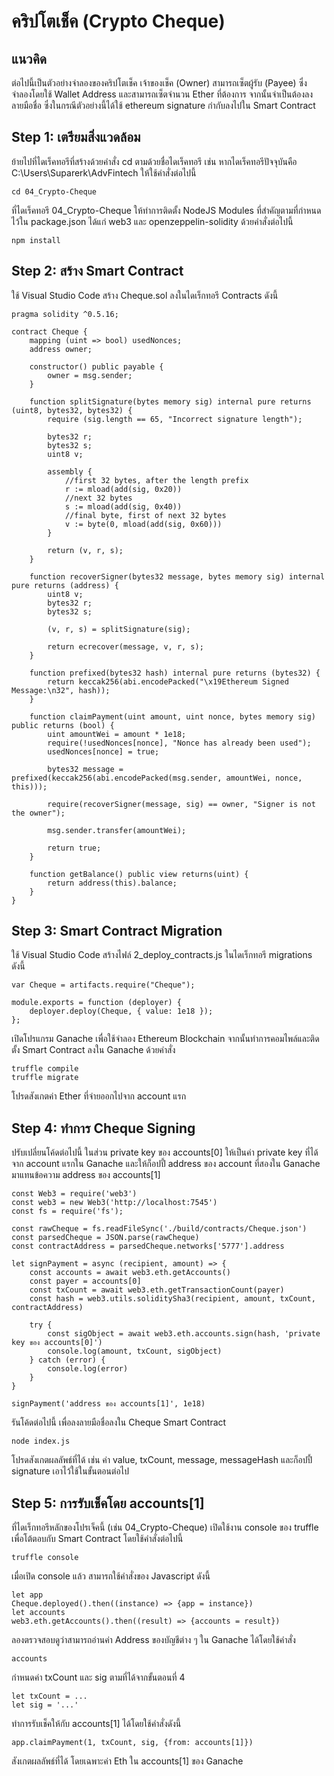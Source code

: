 # คริปโตเช็ค (Crypto Cheque)
## แนวคิด
ต่อไปนี้เป็นตัวอย่างจำลองของคริปโตเช็ค เจ้าของเช็ค (Owner) สามารถเซ็ตผู้รับ (Payee) ซึ่งจำลองโดยใช้ Wallet Address และสามารถเซ็ตจำนวน Ether ที่ต้องการ จากนั้นจำเป็นต้องลงลายมือชื่อ ซึ่งในกรณีตัวอย่างนี้ได้ใช้ ethereum signature กำกับลงไปใน Smart Contract

## Step 1: เตรียมสิ่งแวดล้อม
ย้ายไปที่ไดเร็คทอรีที่สร้างด้วยคำสั่ง cd ตามด้วยชื่อไดเร็คทอรี เช่น หากไดเร็คทอรีปัจจุบันคือ C:\Users\Suparerk\AdvFintech ให้ใช้คำสั่งต่อไปนี้
```
cd 04_Crypto-Cheque
```

ที่ไดเร็คทอรี 04_Crypto-Cheque ให้ทำการติดตั้ง NodeJS Modules ที่สำคัญตามที่กำหนดไว้ใน package.json ได้แก่ web3 และ openzeppelin-solidity ด้วยคำสั่งต่อไปนี้

```
npm install
```

## Step 2: สร้าง Smart Contract
ใช้ Visual Studio Code สร้าง Cheque.sol ลงในไดเร็กทอรี Contracts ดังนี้
```
pragma solidity ^0.5.16;

contract Cheque {
    mapping (uint => bool) usedNonces;
    address owner;

    constructor() public payable {
        owner = msg.sender;
    }

    function splitSignature(bytes memory sig) internal pure returns (uint8, bytes32, bytes32) {
        require (sig.length == 65, "Incorrect signature length");

        bytes32 r;
        bytes32 s;
        uint8 v;

        assembly {
            //first 32 bytes, after the length prefix
            r := mload(add(sig, 0x20))
            //next 32 bytes
            s := mload(add(sig, 0x40))
            //final byte, first of next 32 bytes
            v := byte(0, mload(add(sig, 0x60)))
        }

        return (v, r, s);
    }
    
    function recoverSigner(bytes32 message, bytes memory sig) internal pure returns (address) {
        uint8 v;
        bytes32 r;
        bytes32 s;

        (v, r, s) = splitSignature(sig);

        return ecrecover(message, v, r, s);
    }
    
    function prefixed(bytes32 hash) internal pure returns (bytes32) {
        return keccak256(abi.encodePacked("\x19Ethereum Signed Message:\n32", hash));
    }
    
    function claimPayment(uint amount, uint nonce, bytes memory sig) public returns (bool) {
        uint amountWei = amount * 1e18;
        require(!usedNonces[nonce], "Nonce has already been used");
        usedNonces[nonce] = true;

        bytes32 message = prefixed(keccak256(abi.encodePacked(msg.sender, amountWei, nonce, this)));

        require(recoverSigner(message, sig) == owner, "Signer is not the owner");

        msg.sender.transfer(amountWei);

        return true;
    }

    function getBalance() public view returns(uint) {
        return address(this).balance;
    }
}
```

## Step 3: Smart Contract Migration
ใช้ Visual Studio Code สร้างไฟล์ 2_deploy_contracts.js ในไดเร็กทอรี migrations ดังนี้

```
var Cheque = artifacts.require("Cheque");

module.exports = function (deployer) {
    deployer.deploy(Cheque, { value: 1e18 });
};
```

เปิดโปรแกรม Ganache เพื่อใช้จำลอง Ethereum Blockchain จากนั้นทำการคอมไพล์และติดตั้ง Smart Contract ลงใน Ganache ด้วยคำสั่ง
```
truffle compile
truffle migrate
```
โปรดสังเกตค่า Ether ที่จ่ายออกไปจาก account แรก

## Step 4: ทำการ Cheque Signing
ปรับเปลี่ยนโค้ดต่อไปนี้ ในส่วน private key ของ accounts[0] ให้เป็นค่า private key ที่ได้จาก account แรกใน Ganache และให้ก็อปปี้ address ของ account ที่สองใน Ganache มาแทนข้อความ address ของ accounts[1]
```
const Web3 = require('web3')
const web3 = new Web3('http://localhost:7545')
const fs = require('fs');

const rawCheque = fs.readFileSync('./build/contracts/Cheque.json')
const parsedCheque = JSON.parse(rawCheque)
const contractAddress = parsedCheque.networks['5777'].address

let signPayment = async (recipient, amount) => {
    const accounts = await web3.eth.getAccounts()
    const payer = accounts[0]
    const txCount = await web3.eth.getTransactionCount(payer)
    const hash = web3.utils.soliditySha3(recipient, amount, txCount, contractAddress)

    try {
        const sigObject = await web3.eth.accounts.sign(hash, 'private key ของ accounts[0]')
        console.log(amount, txCount, sigObject)
    } catch (error) {
        console.log(error)
    }
} 

signPayment('address ของ accounts[1]', 1e18)
```


รันโค้ดต่อไปนี้ เพื่อลงลายมือชื่อลงใน Cheque Smart Contract
```
node index.js
```

โปรดสังเกตผลลัพธ์ที่ได้ เช่น ค่า value, txCount, message, messageHash และก็อปปี้ signature เอาไว้ใช้ในขั้นตอนต่อไป

## Step 5: การรับเช็คโดย accounts[1]
ที่ไดเร็กทอรีหลักของโปรเจ็คนี้ (เช่น 04_Crypto-Cheque) เปิดใช้งาน console ของ truffle เพื่อโต้ตอบกับ Smart Contract โดยใช้คำสั่งต่อไปนี้
```
truffle console
```

เมื่อเปิด console แล้ว สามารถใช้คำสั่งของ Javascript ดังนี้
```
let app
Cheque.deployed().then((instance) => {app = instance})
let accounts
web3.eth.getAccounts().then((result) => {accounts = result})
```
ลองตรวจสอบดูว่าสามารถอ่านค่า Address ของบัญชีต่าง ๆ ใน Ganache ได้โดยใช้คำสั่ง

```
accounts
```

กำหนดค่า txCount และ sig ตามที่ได้จากขั้นตอนที่ 4

```
let txCount = ...
let sig = '...'
```

ทำการรับเช็คให้กับ accounts[1] ได้โดยใช้คำสั่งดังนี้

```
app.claimPayment(1, txCount, sig, {from: accounts[1]})
```

สังเกตผลลัพธ์ที่ได้ โดยเฉพาะค่า Eth ใน accounts[1] ของ Ganache

